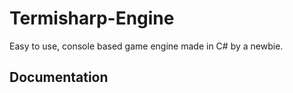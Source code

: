 # Termisharp-Engine
Easy to use, console based game engine made in C# by a newbie.

## Documentation
